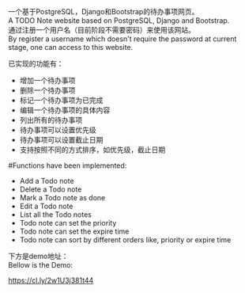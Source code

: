 一个基于PostgreSQL，Django和Bootstrap的待办事项网页。<br>
A TODO Note website based on PostgreSQL, Django and Bootstrap.<br>
通过注册一个用户名（目前阶段不需要密码）来使用该网站。<br>
By register a username which doesn't require the password at
current stage, one can access to this website.<br>

已实现的功能有：
* 增加一个待办事项
* 删除一个待办事项
* 标记一个待办事项为已完成
* 编辑一个待办事项的具体内容
* 列出所有的待办事项
* 待办事项可以设置优先级
* 待办事项可以设置截止日期
* 支持按照不同的方式排序，如优先级，截止日期<br>

#Functions have been implemented:
* Add a Todo note
* Delete a Todo note
* Mark a Todo note as done
* Edit a Todo note
* List all the Todo notes
* Todo note can set the priority
* Todo note can set the expire time
* Todo note can sort by different orders like, priority or expire time

下方是demo地址：<br>
Bellow is the Demo:

https://cl.ly/2w1U3j381t44